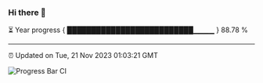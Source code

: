 ### Hi there 👋

⏳ Year progress { ██████████████████████████▁▁▁▁ } 88.78 %

---

⏰ Updated on Tue, 21 Nov 2023 01:03:21 GMT

![Progress Bar CI](https://github.com/liununu/liununu/workflows/Progress%20Bar%20CI/badge.svg)
